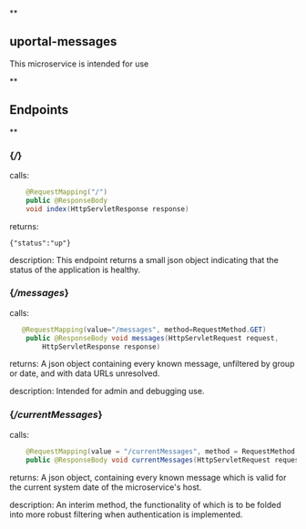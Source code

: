 **

## uportal-messages

This microservice is intended for use 

**

## Endpoints

**

### {*/*}

calls:
```java 
    @RequestMapping("/")
    public @ResponseBody
    void index(HttpServletResponse response)   
```
returns:

```
{"status":"up"}
```
description:
This endpoint returns a small json object indicating that the status of the application is healthy. 

### {*/messages*}

calls:
``` java
   @RequestMapping(value="/messages", method=RequestMethod.GET)
    public @ResponseBody void messages(HttpServletRequest request,
        HttpServletResponse response) 
```
returns:
A json object containing every known message, unfiltered by group or date, and with data URLs unresolved. 

description:
Intended for admin and debugging use.

### {*/currentMessages*}
calls:
``` java
    @RequestMapping(value = "/currentMessages", method = RequestMethod.GET)
    public @ResponseBody void currentMessages(HttpServletRequest request, HttpServletResponse response) 
```

returns:
A json object, containing every known message which is valid for the current system date of the microservice's host. 

description:
An interim method, the functionality of which is to be folded into more robust filtering when authentication is implemented. 